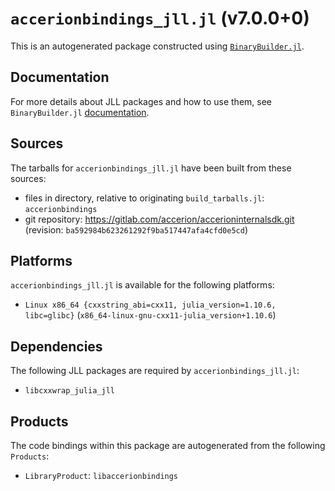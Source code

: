 # `accerionbindings_jll.jl` (v7.0.0+0)

This is an autogenerated package constructed using [`BinaryBuilder.jl`](https://github.com/JuliaPackaging/BinaryBuilder.jl).

## Documentation

For more details about JLL packages and how to use them, see `BinaryBuilder.jl` [documentation](https://docs.binarybuilder.org/stable/jll/).

## Sources

The tarballs for `accerionbindings_jll.jl` have been built from these sources:

* files in directory, relative to originating `build_tarballs.jl`: `accerionbindings`
* git repository: https://gitlab.com/accerion/accerioninternalsdk.git (revision: `ba592984b623261292f9ba517447afa4cfd0e5cd`)

## Platforms

`accerionbindings_jll.jl` is available for the following platforms:

* `Linux x86_64 {cxxstring_abi=cxx11, julia_version=1.10.6, libc=glibc}` (`x86_64-linux-gnu-cxx11-julia_version+1.10.6`)

## Dependencies

The following JLL packages are required by `accerionbindings_jll.jl`:

* `libcxxwrap_julia_jll`

## Products

The code bindings within this package are autogenerated from the following `Products`:

* `LibraryProduct`: `libaccerionbindings`
